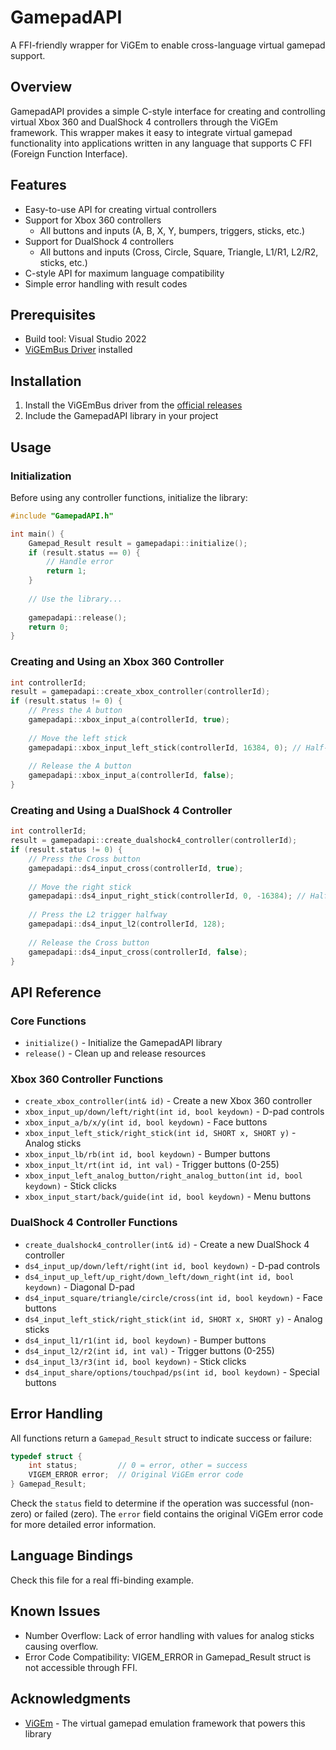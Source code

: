 # GamepadAPI

A FFI-friendly wrapper for ViGEm to enable cross-language virtual gamepad support.

## Overview

GamepadAPI provides a simple C-style interface for creating and controlling virtual Xbox 360 and DualShock 4 controllers through the ViGEm framework. This wrapper makes it easy to integrate virtual gamepad functionality into applications written in any language that supports C FFI (Foreign Function Interface).

## Features

- Easy-to-use API for creating virtual controllers
- Support for Xbox 360 controllers
  - All buttons and inputs (A, B, X, Y, bumpers, triggers, sticks, etc.)
- Support for DualShock 4 controllers
  - All buttons and inputs (Cross, Circle, Square, Triangle, L1/R1, L2/R2, sticks, etc.)
- C-style API for maximum language compatibility
- Simple error handling with result codes

## Prerequisites

- Build tool: Visual Studio 2022
- [ViGEmBus Driver](https://github.com/ViGEm/ViGEmBus/releases) installed

## Installation

1. Install the ViGEmBus driver from the [official releases](https://github.com/ViGEm/ViGEmBus/releases)
2. Include the GamepadAPI library in your project

## Usage

### Initialization

Before using any controller functions, initialize the library:

```c
#include "GamepadAPI.h"

int main() {
    Gamepad_Result result = gamepadapi::initialize();
    if (result.status == 0) {
        // Handle error
        return 1;
    }
    
    // Use the library...
    
    gamepadapi::release();
    return 0;
}
```

### Creating and Using an Xbox 360 Controller

```c
int controllerId;
result = gamepadapi::create_xbox_controller(controllerId);
if (result.status != 0) {
    // Press the A button
    gamepadapi::xbox_input_a(controllerId, true);
    
    // Move the left stick
    gamepadapi::xbox_input_left_stick(controllerId, 16384, 0); // Half-right
    
    // Release the A button
    gamepadapi::xbox_input_a(controllerId, false);
}
```

### Creating and Using a DualShock 4 Controller

```c
int controllerId;
result = gamepadapi::create_dualshock4_controller(controllerId);
if (result.status != 0) {
    // Press the Cross button
    gamepadapi::ds4_input_cross(controllerId, true);
    
    // Move the right stick
    gamepadapi::ds4_input_right_stick(controllerId, 0, -16384); // Half-up
    
    // Press the L2 trigger halfway
    gamepadapi::ds4_input_l2(controllerId, 128);
    
    // Release the Cross button
    gamepadapi::ds4_input_cross(controllerId, false);
}
```

## API Reference

### Core Functions

- `initialize()` - Initialize the GamepadAPI library
- `release()` - Clean up and release resources

### Xbox 360 Controller Functions

- `create_xbox_controller(int& id)` - Create a new Xbox 360 controller
- `xbox_input_up/down/left/right(int id, bool keydown)` - D-pad controls
- `xbox_input_a/b/x/y(int id, bool keydown)` - Face buttons
- `xbox_input_left_stick/right_stick(int id, SHORT x, SHORT y)` - Analog sticks
- `xbox_input_lb/rb(int id, bool keydown)` - Bumper buttons
- `xbox_input_lt/rt(int id, int val)` - Trigger buttons (0-255)
- `xbox_input_left_analog_button/right_analog_button(int id, bool keydown)` - Stick clicks
- `xbox_input_start/back/guide(int id, bool keydown)` - Menu buttons

### DualShock 4 Controller Functions

- `create_dualshock4_controller(int& id)` - Create a new DualShock 4 controller
- `ds4_input_up/down/left/right(int id, bool keydown)` - D-pad controls
- `ds4_input_up_left/up_right/down_left/down_right(int id, bool keydown)` - Diagonal D-pad
- `ds4_input_square/triangle/circle/cross(int id, bool keydown)` - Face buttons
- `ds4_input_left_stick/right_stick(int id, SHORT x, SHORT y)` - Analog sticks
- `ds4_input_l1/r1(int id, bool keydown)` - Bumper buttons
- `ds4_input_l2/r2(int id, int val)` - Trigger buttons (0-255)
- `ds4_input_l3/r3(int id, bool keydown)` - Stick clicks
- `ds4_input_share/options/touchpad/ps(int id, bool keydown)` - Special buttons

## Error Handling

All functions return a `Gamepad_Result` struct to indicate success or failure:

```c
typedef struct {
    int status;         // 0 = error, other = success
    VIGEM_ERROR error;  // Original ViGEm error code
} Gamepad_Result;
```

Check the `status` field to determine if the operation was successful (non-zero) or failed (zero). The `error` field contains the original ViGEm error code for more detailed error information.

## Language Bindings

Check this file for a real ffi-binding example.

## Known Issues

- Number Overflow: Lack of error handling with values for analog sticks causing overflow.
- Error Code Compatibility: VIGEM_ERROR in Gamepad_Result struct is not accessible through FFI.

## Acknowledgments

- [ViGEm](https://github.com/ViGEm) - The virtual gamepad emulation framework that powers this library
